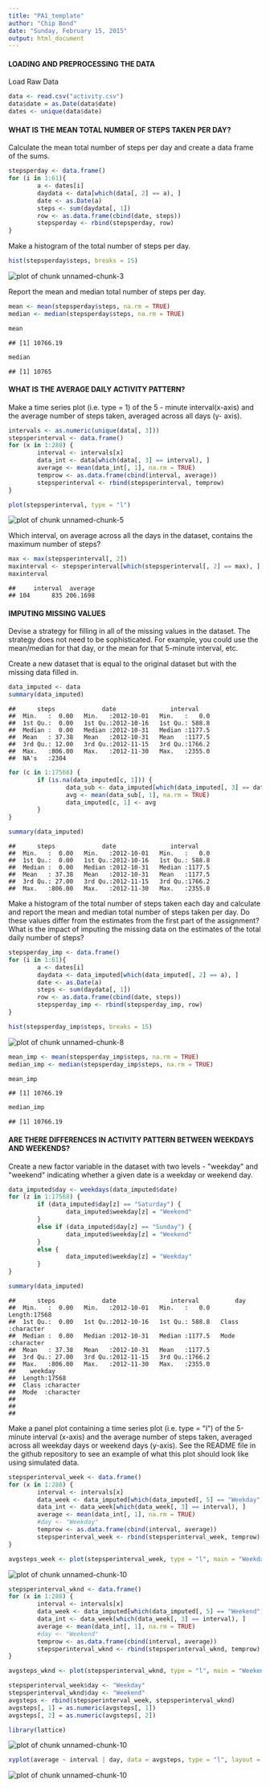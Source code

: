 ```yaml
---
title: "PA1_template"
author: "Chip Bond"
date: "Sunday, February 15, 2015"
output: html_document
---
```


#### LOADING AND PREPROCESSING THE DATA


Load Raw Data


```r
data <- read.csv("activity.csv")
data$date = as.Date(data$date)
dates <- unique(data$date)
```



#### WHAT IS THE MEAN TOTAL NUMBER OF STEPS TAKEN PER DAY?

Calculate the mean total number of steps per day and create a data frame of the sums.


```r
stepsperday <- data.frame()
for (i in 1:61){
        a <- dates[i]
        daydata <- data[which(data[, 2] == a), ]
        date <- as.Date(a)
        steps <- sum(daydata[, 1])
        row <- as.data.frame(cbind(date, steps))
        stepsperday <- rbind(stepsperday, row)
}
```

Make a histogram of the total number of steps per day.


```r
hist(stepsperday$steps, breaks = 15)
```

![plot of chunk unnamed-chunk-3](figure/unnamed-chunk-3-1.png) 

Report the mean and median total number of steps per day.


```r
mean <- mean(stepsperday$steps, na.rm = TRUE)
median <- median(stepsperday$steps, na.rm = TRUE)

mean
```

```
## [1] 10766.19
```

```r
median
```

```
## [1] 10765
```


#### WHAT IS THE AVERAGE DAILY ACTIVITY PATTERN?

Make a time series plot (i.e. type = 1) of the 5 - minute interval(x-axis) and the average number of steps taken, averaged across all days (y- axis).


```r
intervals <- as.numeric(unique(data[, 3]))
stepsperinterval <- data.frame()
for (x in 1:288) {
        interval <- intervals[x]
        data_int <- data[which(data[, 3] == interval), ]
        average <- mean(data_int[, 1], na.rm = TRUE)
        temprow <- as.data.frame(cbind(interval, average))
        stepsperinterval <- rbind(stepsperinterval, temprow)
}

plot(stepsperinterval, type = "l")
```

![plot of chunk unnamed-chunk-5](figure/unnamed-chunk-5-1.png) 

Which interval, on average across all the days in the dataset, contains the maximum number of steps?


```r
max <- max(stepsperinterval[, 2])
maxinterval <- stepsperinterval[which(stepsperinterval[, 2] == max), ]
maxinterval
```

```
##     interval  average
## 104      835 206.1698
```


#### IMPUTING MISSING VALUES

Devise a strategy for filling in all of the missing values in the dataset.  The strategy does not need to be sophisticated.  For example, you could use the mean/median for that day, or the mean for that 5-minute interval, etc.

Create a new dataset that is equal to the original dataset but with the missing data filled in.


```r
data_imputed <- data
summary(data_imputed)
```

```
##      steps             date               interval     
##  Min.   :  0.00   Min.   :2012-10-01   Min.   :   0.0  
##  1st Qu.:  0.00   1st Qu.:2012-10-16   1st Qu.: 588.8  
##  Median :  0.00   Median :2012-10-31   Median :1177.5  
##  Mean   : 37.38   Mean   :2012-10-31   Mean   :1177.5  
##  3rd Qu.: 12.00   3rd Qu.:2012-11-15   3rd Qu.:1766.2  
##  Max.   :806.00   Max.   :2012-11-30   Max.   :2355.0  
##  NA's   :2304
```

```r
for (c in 1:17568) {
        if (is.na(data_imputed[c, 1])) {
                data_sub <- data_imputed[which(data_imputed[, 3] == data_imputed[c, 3]), ]
                avg <- mean(data_sub[, 1], na.rm = TRUE)
                data_imputed[c, 1] <- avg
        }
}

summary(data_imputed)
```

```
##      steps             date               interval     
##  Min.   :  0.00   Min.   :2012-10-01   Min.   :   0.0  
##  1st Qu.:  0.00   1st Qu.:2012-10-16   1st Qu.: 588.8  
##  Median :  0.00   Median :2012-10-31   Median :1177.5  
##  Mean   : 37.38   Mean   :2012-10-31   Mean   :1177.5  
##  3rd Qu.: 27.00   3rd Qu.:2012-11-15   3rd Qu.:1766.2  
##  Max.   :806.00   Max.   :2012-11-30   Max.   :2355.0
```

Make a histogram of the total number of steps taken each day and calculate and report the mean and median total number of steps taken per day.  Do these values differ from the estimates from the first part of the assignment?  What is the impact of imputing the missing data on the estimates of the total daily number of steps?


```r
stepsperday_imp <- data.frame()
for (i in 1:61){
        a <- dates[i]
        daydata <- data_imputed[which(data_imputed[, 2] == a), ]
        date <- as.Date(a)
        steps <- sum(daydata[, 1])
        row <- as.data.frame(cbind(date, steps))
        stepsperday_imp <- rbind(stepsperday_imp, row)
}

hist(stepsperday_imp$steps, breaks = 15)
```

![plot of chunk unnamed-chunk-8](figure/unnamed-chunk-8-1.png) 

```r
mean_imp <- mean(stepsperday_imp$steps, na.rm = TRUE)
median_imp <- median(stepsperday_imp$steps, na.rm = TRUE)

mean_imp
```

```
## [1] 10766.19
```

```r
median_imp
```

```
## [1] 10766.19
```


#### ARE THERE DIFFERENCES IN ACTIVITY PATTERN BETWEEN WEEKDAYS AND WEEKENDS?

Create a new factor variable in the dataset with two levels - "weekday" and "weekend" indicating whether a given date is a weekday or weekend day.


```r
data_imputed$day <- weekdays(data_imputed$date)
for (z in 1:17568) {
        if (data_imputed$day[z] == "Saturday") {
                data_imputed$weekday[z] = "Weekend"
        }
        else if (data_imputed$day[z] == "Sunday") {
                data_imputed$weekday[z] = "Weekend"
        }
        else {
                data_imputed$weekday[z] = "Weekday"
        }
}

summary(data_imputed)
```

```
##      steps             date               interval          day           
##  Min.   :  0.00   Min.   :2012-10-01   Min.   :   0.0   Length:17568      
##  1st Qu.:  0.00   1st Qu.:2012-10-16   1st Qu.: 588.8   Class :character  
##  Median :  0.00   Median :2012-10-31   Median :1177.5   Mode  :character  
##  Mean   : 37.38   Mean   :2012-10-31   Mean   :1177.5                     
##  3rd Qu.: 27.00   3rd Qu.:2012-11-15   3rd Qu.:1766.2                     
##  Max.   :806.00   Max.   :2012-11-30   Max.   :2355.0                     
##    weekday         
##  Length:17568      
##  Class :character  
##  Mode  :character  
##                    
##                    
## 
```

Make a panel plot containing a time series plot (i.e. type = "l") of the 5-minute interval (x-axis) and the average number of steps taken, averaged across all weekday days or weekend days (y-axis). See the README file in the github repository to see an example of what this plot should look like using simulated data.


```r
stepsperinterval_week <- data.frame()
for (x in 1:288) {
        interval <- intervals[x]
        data_week <- data_imputed[which(data_imputed[, 5] == "Weekday"), ]
        data_int <- data_week[which(data_week[, 3] == interval), ]
        average <- mean(data_int[, 1], na.rm = TRUE)
        #day <- "Weekday"
        temprow <- as.data.frame(cbind(interval, average))
        stepsperinterval_week <- rbind(stepsperinterval_week, temprow)
}

avgsteps_week <- plot(stepsperinterval_week, type = "l", main = "Weekday")
```

![plot of chunk unnamed-chunk-10](figure/unnamed-chunk-10-1.png) 

```r
stepsperinterval_wknd <- data.frame()
for (x in 1:288) {
        interval <- intervals[x]
        data_week <- data_imputed[which(data_imputed[, 5] == "Weekend"), ]
        data_int <- data_week[which(data_week[, 3] == interval), ]
        average <- mean(data_int[, 1], na.rm = TRUE)
        #day <- "Weekend"
        temprow <- as.data.frame(cbind(interval, average))
        stepsperinterval_wknd <- rbind(stepsperinterval_wknd, temprow)
}

avgsteps_wknd <- plot(stepsperinterval_wknd, type = "l", main = "Weekend")

stepsperinterval_week$day <- "Weekday"
stepsperinterval_wknd$day <- "Weekend"
avgsteps <- rbind(stepsperinterval_week, stepsperinterval_wknd)
avgsteps[, 1] = as.numeric(avgsteps[, 1])
avgsteps[, 2] = as.numeric(avgsteps[, 2])

library(lattice)
```

![plot of chunk unnamed-chunk-10](figure/unnamed-chunk-10-2.png) 

```r
xyplot(average ~ interval | day, data = avgsteps, type = "l", layout = c(1, 2), xlab = "Interval", ylab = "Number of steps")
```

![plot of chunk unnamed-chunk-10](figure/unnamed-chunk-10-3.png) 
